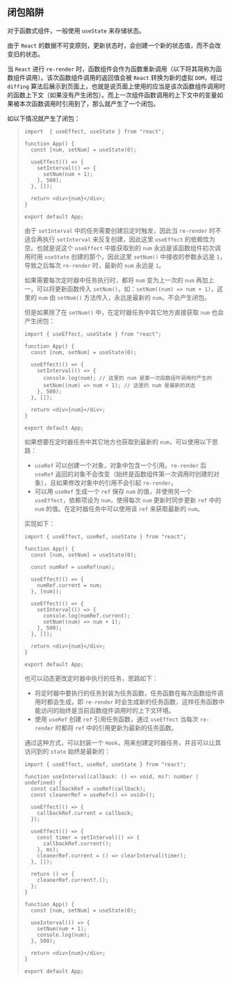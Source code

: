 ## 闭包陷阱

对于函数式组件，一般使用 `useState` 来存储状态。

由于 `React` 的数据不可变原则，更新状态时，会创建一个新的状态值，而不会改变旧的状态。

当 `React` 进行 `re-render` 时，函数组件会作为函数重新调用（以下将其简称为函数组件调用）。该次函数组件调用的返回值会被 `React` 转换为新的虚拟 `DOM`，经过 `diffing` 算法后展示到页面上，也就是说页面上使用的应当是该次函数组件调用时的函数上下文（如果没有产生闭包）。而上一次组件函数调用的上下文中的变量如果被本次函数调用时引用到了，那么就产生了一个闭包。

如以下情况就产生了闭包：

> ~~~tsx
> import  { useEffect, useState } from "react";
> 
> function App() {
>   const [num, setNum] = useState(0);
> 
>   useEffect(() => {
>     setInterval(() => {
>       setNum(num + 1);
>     }, 500);
>   }, []);
> 
>   return <div>{num}</div>;
> }
> 
> export default App;
> ~~~
>
> 由于 `setInterval` 中的任务需要创建后定时触发，因此当 `re-render` 时不适合再执行 `setInterval` 来反复创建，因此这里 `useEffect` 的依赖性为空。也就是说这个 `useEffect` 中能获取到的 `num` 永远是该函数组件初次调用时用 `useState` 创建的那个。因此这里 `setNum()` 中接收的参数永远是 `1`，导致之后每次 `re-render` 时，最新的 `num` 永远是 `1`。
>
> 如果需要每次定时器中任务执行时，都将 `num` 变为上一次的 `num` 再加上一，可以将更新函数传入 `setNum()`，如：`setNum((num) => num + 1)`，这里的 `num` 由 `setNum()` 方法传入，永远是最新的 `num`，不会产生闭包。
>
> 但是如果除了在 `setNum()` 中，在定时器任务中其它地方直接获取 `num` 也会产生闭包：
>
> ~~~tsx
> import { useEffect, useState } from "react";
> 
> function App() {
>   const [num, setNum] = useState(0);
> 
>   useEffect(() => {
>     setInterval(() => {
>       console.log(num); // 这里的 num 是第一次函数组件调用时产生的
>       setNum((num) => num + 1); // 这里的 num 是最新的状态
>     }, 500);
>   }, []);
> 
>   return <div>{num}</div>;
> }
> 
> export default App;
> ~~~
>
> 如果想要在定时器任务中其它地方也获取到最新的 `num`，可以使用以下思路：
>
> - `useRef` 可以创建一个对象，对象中包含一个引用。`re-render` 后 `useRef` 返回的对象不会改变（始终是函数组件第一次调用时创建的对象），且如果修改对象中的引用不会引起 `re-render`。
> - 可以用 `useRef` 生成一个 `ref` 保存 `num` 的值，并使用另一个 `useEffect`，依赖项设为 `num`，使得每次 `num` 更新时同步更新 `ref` 中的 `num` 的值。在定时器任务中可以使用该 `ref` 来获取最新的 `num`。
>
> 实现如下：
>
> ~~~tsx
> import { useEffect, useRef, useState } from "react";
> 
> function App() {
>   const [num, setNum] = useState(0);
> 
>   const numRef = useRef(num);
> 
>   useEffect(() => {
>     numRef.current = num;
>   }, [num]);
> 
>   useEffect(() => {
>     setInterval(() => {
>       console.log(numRef.current);
>       setNum((num) => num + 1);
>     }, 500);
>   }, []);
> 
>   return <div>{num}</div>;
> }
> 
> export default App;
> ~~~
>
> 也可以动态更改定时器中执行的任务，思路如下：
>
> - 将定时器中要执行的任务封装为任务函数，任务函数在每次函数组件调用时都会生成，即 `re-render` 时会生成新的任务函数，这样任务函数中能访问的始终是当前函数组件调用时的上下文环境。
> - 使用 `useRef` 创建 `ref` 引用任务函数，通过 `useEffect` 当每次 `re-render` 时都将 `ref` 中的引用更新为最新的任务函数。
>
> 通过这种方式，可以封装一个 `Hook`，用来创建定时器任务，并且可以让其访问到的 `state` 始终是最新的：
>
> ~~~tsx
> import { useEffect, useRef, useState } from "react";
> 
> function useInterval(callback: () => void, ms?: number | undefined) {
>   const callbackRef = useRef(callback);
>   const cleanerRef = useRef<() => void>();
> 
>   useEffect(() => {
>     callbackRef.current = callback;
>   });
> 
>   useEffect(() => {
>     const timer = setInterval(() => {
>       callbackRef.current();
>     }, ms);
>     cleanerRef.current = () => clearInterval(timer);
>   }, []);
> 
>   return () => {
>     cleanerRef.current?.();
>   };
> }
> 
> function App() {
>   const [num, setNum] = useState(0);
> 
>   useInterval(() => {
>     setNum(num + 1);
>     console.log(num);
>   }, 500);
> 
>   return <div>{num}</div>;
> }
> 
> export default App;
> ~~~

